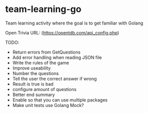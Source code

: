 # team-learning-go
Team learning activity where the goal is to get familiar with Golang

Open Trivia URL: (https://opentdb.com/api_config.php)

TODO:
- Return errors from GetQuestions
- Add error handling when reading JSON file
- Write the rules of the game
- Improve useability
 - Number the questions
 - Tell the user the correct answer if wrong
 - Result is true is bad
 - configure amount of questions
 - Better end summary
- Enable so that you can use multiple packages
- Make unit tests use Golang Mock?
